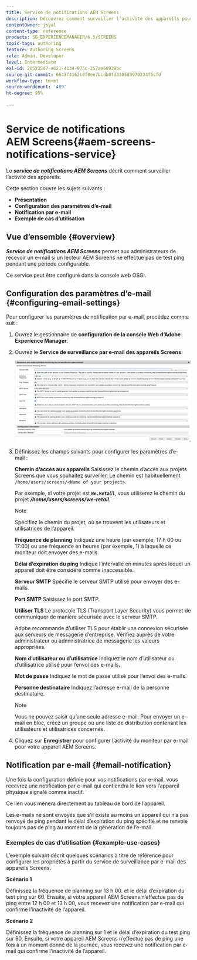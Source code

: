 ```yaml
---
title: Service de notifications AEM Screens
description: Découvrez comment surveiller l’activité des appareils pour AEM Screens.
contentOwner: jsyal
content-type: reference
products: SG_EXPERIENCEMANAGER/6.5/SCREENS
topic-tags: authoring
feature: Authoring Screens
role: Admin, Developer
level: Intermediate
exl-id: 205235d7-e621-4134-975c-257ae60939bc
source-git-commit: 6643f4162c8f0ee7bcdb0fd3305d3978234f5cfd
workflow-type: tm+mt
source-wordcount: '489'
ht-degree: 95%

---
```


# Service de notifications AEM Screens{#aem-screens-notifications-service}

<!--removed from metadata: admitteddomains: @adobe.com;@caesars.com-->

Le ***service de notifications AEM Screens*** décrit comment surveiller l’activité des appareils.

Cette section couvre les sujets suivants :

* **Présentation**
* **Configuration des paramètres d’e-mail**
* **Notification par e-mail**
* **Exemple de cas d’utilisation**

<!-- OBSOLETE NOTE>
>[!CAUTION]
>
>This AEM Screens functionality is only available, if you have installed AEM 6.3.2 Feature Pack 3 or AEM 6.4.1 Screens Feature Pack 1.
>
>To get access to this Feature Pack, contact Adobe Support and request access. After you have permissions you can download it from Package Share. -->

## Vue d’ensemble {#overview}

***Service de notifications AEM Screens*** permet aux administrateurs de recevoir un e-mail si un lecteur AEM Screens ne effectue pas de test ping pendant une période configurable.

Ce service peut être configuré dans la console web OSGi.

## Configuration des paramètres d’e-mail {#configuring-email-settings}

Pour configurer les paramètres de notification par e-mail, procédez comme suit :

1. Ouvrez le gestionnaire de **configuration de la console Web d’Adobe Experience Manager**.
1. Ouvrez le **Service de surveillance par e-mail des appareils Screens**.

   ![screen_shot_2018-04-26at44602pm](assets/screen_shot_2018-04-26at44602pm.png)

1. Définissez les champs suivants pour configurer les paramètres d’e-mail :

   **Chemin d’accès aux appareils** Saisissez le chemin d’accès aux projets Screens que vous souhaitez surveiller. Le chemin est habituellement `/home/users/screens/<Name of your project>`.

   Par exemple, si votre projet est **`We.Retail`**, vous utiliserez le chemin du projet ***/home/users/screens/we-retail***.

   >[!NOTE]
   >
   >Spécifiez le chemin du projet, où se trouvent les utilisateurs et utilisatrices de l’appareil.

   **Fréquence de planning** Indiquez une heure (par exemple, 17 h 00 ou 17:00) ou une fréquence en heures (par exemple, 1) à laquelle ce moniteur doit envoyer des e-mails.

   **Délai d’expiration du ping** Indique l’intervalle en minutes après lequel un appareil doit être considéré comme inaccessible.

   **Serveur SMTP** Spécifie le serveur SMTP utilisé pour envoyer des e-mails.

   **Port SMTP** Saisissez le port SMTP.

   **Utiliser TLS** Le protocole TLS (Transport Layer Security) vous permet de communiquer de manière sécurisée avec le serveur SMTP.

   Adobe recommande d’utiliser TLS pour établir une connexion sécurisée aux serveurs de messagerie d’entreprise. Vérifiez auprès de votre administrateur ou administratrice de messagerie les valeurs appropriées.

   **Nom d’utilisateur ou d’utilisatrice** Indiquez le nom d’utilisateur ou d’utilisatrice utilisé pour l’envoi des e-mails.

   **Mot de passe** Indiquez le mot de passe utilisé pour l’envoi des e-mails.

   **Personne destinataire** Indiquez l’adresse e-mail de la personne destinataire.

   >[!NOTE]
   >
   >Vous ne pouvez saisir qu’une seule adresse e-mail. Pour envoyer un e-mail en bloc, créez un groupe ou une liste de distribution contenant les utilisateurs et utilisatrices concernés.

1. Cliquez sur **Enregistrer** pour configurer l’activité du moniteur par e-mail pour votre appareil AEM Screens.

## Notification par e-mail {#email-notification}

Une fois la configuration définie pour vos notifications par e-mail, vous recevrez une notification par e-mail qui contiendra le lien vers l’appareil physique signalé comme inactif.

Ce lien vous mènera directement au tableau de bord de l’appareil.

Les e-mails ne sont envoyés que s’il existe au moins un appareil qui n’a pas renvoyé de ping pendant le délai d’expiration du ping spécifié et ne renvoie toujours pas de ping au moment de la génération de l’e-mail.

### Exemples de cas d’utilisation {#example-use-cases}

L’exemple suivant décrit quelques scénarios à titre de référence pour configurer les propriétés à partir du service de surveillance par e-mail des appareils Screens.

**Scénario 1**

Définissez la fréquence de planning sur 13 h 00. et le délai d’expiration du test ping sur 60. Ensuite, si votre appareil AEM Screens n’effectue pas de ping entre 12 h 00 et 13 h 00, vous recevez une notification par e-mail qui confirme l’inactivité de l’appareil.

**Scénario 2**

Définissez la fréquence de planning sur 1 et le délai d’expiration du test ping sur 60. Ensuite, si votre appareil AEM Screens n’effectue pas de ping une fois à un moment donné de la journée, vous recevez une notification par e-mail qui confirme l’inactivité de l’appareil.

